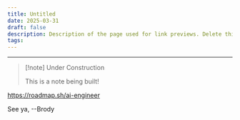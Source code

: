 ```yaml
---
title: Untitled
date: 2025-03-31
draft: false
description: Description of the page used for link previews. Delete this if not wanted
tags:
---
```

---
> [!note] Under Construction
> 
> This is a note being built!

https://roadmap.sh/ai-engineer

See ya, 
--Brody
